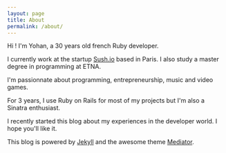 ```yaml
---
layout: page
title: About
permalink: /about/
---
```

Hi ! I'm Yohan, a 30 years old french Ruby developer.

I currently work at the startup [Sush.io](http://sush.io) based in Paris. I also study a master degree in programming at ETNA.

I'm passionnate about programming, entrepreneurship, music and video games.

For 3 years, I use Ruby on Rails for most of my projects but I'm also a Sinatra enthusiast.

I recently started this blog about my experiences in the developer world. I hope you'll like it.

This blog is powered by [Jekyll](https://github.com/jekyll/jekyll) and the awesome theme [Mediator](https://github.com/dirkfabisch/mediator).
